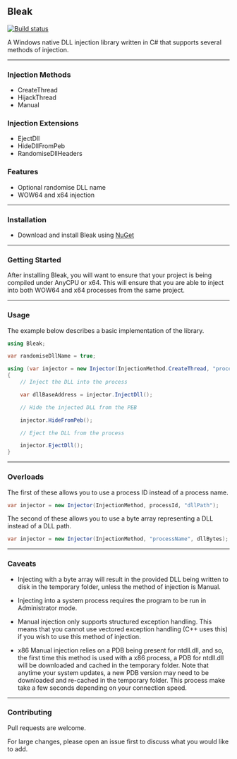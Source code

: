 ## Bleak 

[![Build status](https://ci.appveyor.com/api/projects/status/wp76wa0oe8robs3c?svg=true)](https://ci.appveyor.com/project/Akaion/bleak)

A Windows native DLL injection library written in C# that supports several methods of injection.

----

### Injection Methods

* CreateThread
* HijackThread
* Manual

### Injection Extensions

* EjectDll
* HideDllFromPeb
* RandomiseDllHeaders

### Features

* Optional randomise DLL name
* WOW64 and x64 injection

----

### Installation

* Download and install Bleak using [NuGet](https://www.nuget.org/packages/Bleak)

----

### Getting Started

After installing Bleak, you will want to ensure that your project is being compiled under AnyCPU or x64. This will ensure that you are able to inject into both WOW64 and x64 processes from the same project.

----

### Usage

The example below describes a basic implementation of the library.

```csharp
using Bleak;

var randomiseDllName = true;

using (var injector = new Injector(InjectionMethod.CreateThread, "processName", "dllPath", randomiseDllName))
{
    // Inject the DLL into the process

    var dllBaseAddress = injector.InjectDll();

    // Hide the injected DLL from the PEB

    injector.HideFromPeb();

    // Eject the DLL from the process

    injector.EjectDll();
}
```

----

### Overloads

The first of these allows you to use a process ID instead of a process name.

```csharp
var injector = new Injector(InjectionMethod, processId, "dllPath");
```

The second of these allows you to use a byte array representing a DLL instead of a DLL path.

```csharp
var injector = new Injector(InjectionMethod, "processName", dllBytes);
```
----

### Caveats

* Injecting with a byte array will result in the provided DLL being written to disk in the temporary folder, unless the method of injection is Manual.

* Injecting into a system process requires the program to be run in Administrator mode.

* Manual injection only supports structured exception handling. This means that you cannot use vectored exception handling (C++ uses this) if you wish to use this method of injection.

* x86 Manual injection relies on a PDB being present for ntdll.dll, and so, the first time this method is used with a x86 process, a PDB for ntdll.dll will be downloaded and cached in the temporary folder. Note that anytime your system updates, a new PDB version may need to be downloaded and re-cached in the temporary folder. This process make take a few seconds depending on your connection speed.

----

### Contributing

Pull requests are welcome. 

For large changes, please open an issue first to discuss what you would like to add.
